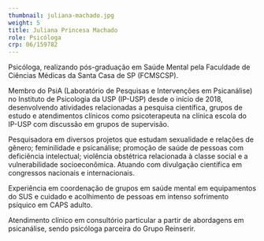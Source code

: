 ```yaml
---
thumbnail: juliana-machado.jpg
weight: 5
title: Juliana Princesa Machado
role: Psicóloga
crp: 06/159782
---
```

Psicóloga, realizando pós-graduação em Saúde Mental pela Faculdade de Ciências Médicas da Santa Casa de SP (FCMSCSP).

Membro do PsiA (Laboratório de Pesquisas e Intervenções em Psicanálise) no Instituto de Psicologia da USP (IP-USP) desde o início de 2018, desenvolvendo atividades relacionadas a pesquisa científica, grupos de estudo e atendimentos clínicos como psicoterapeuta na clínica escola do IP-USP com discussão em grupos de supervisão.

Pesquisadora em diversos projetos que estudam sexualidade e relações de gênero; feminilidade e psicanálise; promoção de saúde de pessoas com deficiência intelectual; violência obstétrica relacionada à classe social e a vulnerabilidade socioeconômica. Atuando com divulgação científica em congressos nacionais e internacionais.

Experiência em coordenação de grupos em saúde mental em equipamentos do SUS e cuidado e acolhimento de pessoas em intenso sofrimento psíquico em CAPS adulto.

Atendimento clínico em consultório particular a partir de abordagens em psicanálise, sendo psicóloga parceira do Grupo Reinserir.

